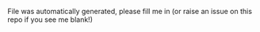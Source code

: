 File was automatically generated, please fill me in (or raise an issue on this repo if you see me blank!)
